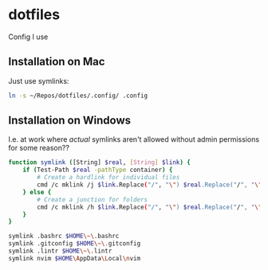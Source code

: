 # dotfiles
Config I use

## Installation on Mac

Just use symlinks:
``` bash
ln -s ~/Repos/dotfiles/.config/ .config
```

## Installation on Windows

I.e. at work where _actual_ symlinks aren't allowed without admin permissions
for some reason??

``` bash
function symlink ([String] $real, [String] $link) {
    if (Test-Path $real -pathType container) {
        # Create a hardlink for individual files
        cmd /c mklink /j $link.Replace("/", "\") $real.Replace("/", "\")
    } else {
        # Create a junction for folders
        cmd /c mklink /h $link.Replace("/", "\") $real.Replace("/", "\")
    }
}

symlink .bashrc $HOME\~\.bashrc
symlink .gitconfig $HOME\~\.gitconfig
symlink .lintr $HOME\~\.lintr
symlink nvim $HOME\AppData\Local\nvim
```
